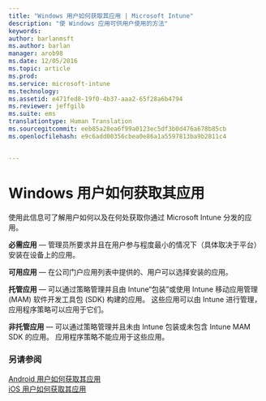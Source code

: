 ```yaml
---
title: "Windows 用户如何获取其应用 | Microsoft Intune"
description: "使 Windows 应用可供用户使用的方法"
keywords: 
author: barlanmsft
ms.author: barlan
manager: arob98
ms.date: 12/05/2016
ms.topic: article
ms.prod: 
ms.service: microsoft-intune
ms.technology: 
ms.assetid: e471fed8-19f0-4b37-aaa2-65f28a6b4794
ms.reviewer: jeffgilb
ms.suite: ems
translationtype: Human Translation
ms.sourcegitcommit: eeb85a28ea6f99a0123ec5df3b0d476a678b85cb
ms.openlocfilehash: e9c6add00356cbea0e86a1a5597813ba9b2811c4


---
```



# <a name="how-your-windows-users-get-their-apps"></a>Windows 用户如何获取其应用

使用此信息可了解用户如何以及在何处获取你通过 Microsoft Intune 分发的应用。

**必需应用** — 管理员所要求并且在用户参与程度最小的情况下（具体取决于平台）安装在设备上的应用。

**可用应用** — 在公司门户应用列表中提供的、用户可以选择安装的应用。

**托管应用** — 可以通过策略管理并且由 Intune“包装”或使用 Intune 移动应用管理 (MAM) 软件开发工具包 (SDK) 构建的应用。 这些应用可以由 Intune 进行管理，应用程序策略可以应用于它们。

**非托管应用** — 可以通过策略管理并且未由 Intune 包装或未包含 Intune MAM SDK 的应用。 应用程序策略不能应用于这些应用。

### <a name="see-also"></a>另请参阅
[Android 用户如何获取其应用](how-your-android-users-get-their-apps.md)</br>
[iOS 用户如何获取其应用](how-your-ios-users-get-their-apps.md)



<!--HONumber=Dec16_HO2-->



